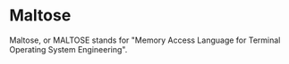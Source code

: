 # Maltose
Maltose, or MALTOSE stands for "Memory Access Language for Terminal Operating System Engineering".

